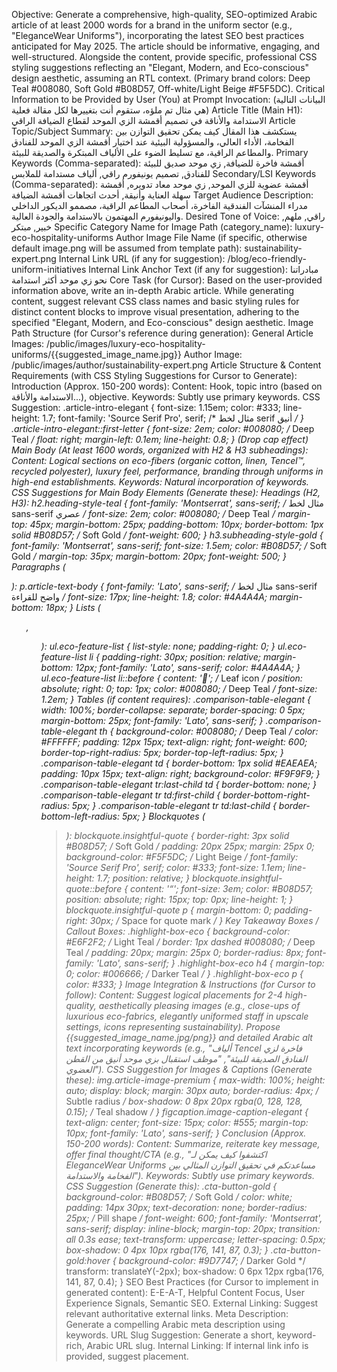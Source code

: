 Objective:
Generate a comprehensive, high-quality, SEO-optimized Arabic article of at least 2000 words for a brand in the uniform sector (e.g., "EleganceWear Uniforms"), incorporating the latest SEO best practices anticipated for May 2025. The article should be informative, engaging, and well-structured. Alongside the content, provide specific, professional CSS styling suggestions reflecting an "Elegant, Modern, and Eco-conscious" design aesthetic, assuming an RTL context. (Primary brand colors: Deep Teal #008080, Soft Gold #B08D57, Off-white/Light Beige #F5F5DC).
Critical Information to be Provided by User (You) at Prompt Invocation:
(البيانات التالية هي مثال تم ملؤه، ستقوم أنت بتغييرها لكل مقالة فعلية)
Article Title (Main H1): الاستدامة والأناقة في تصميم أقمشة الزي الموحد لقطاع الضيافة الراقي
Article Topic/Subject Summary: يستكشف هذا المقال كيف يمكن تحقيق التوازن بين الفخامة، الأداء العالي، والمسؤولية البيئية عند اختيار أقمشة الزي الموحد للفنادق والمطاعم الراقية، مع تسليط الضوء على الألياف المبتكرة والصديقة للبيئة.
Primary Keywords (Comma-separated): أقمشة فاخرة للضيافة, زي موحد صديق للبيئة للفنادق, تصميم يونيفورم راقي, ألياف مستدامة للملابس
Secondary/LSI Keywords (Comma-separated): أقمشة عضوية للزي الموحد, زي موحد معاد تدويره, أقمشة سهلة العناية وأنيقة, أحدث اتجاهات أقمشة الضيافة
Target Audience Description: مدراء المنشآت الفندقية الفاخرة، أصحاب المطاعم الراقية، مصممو الديكور الداخلي واليونيفورم المهتمون بالاستدامة والجودة العالية.
Desired Tone of Voice: راقي, ملهم, خبير, مبتكر
Specific Category Name for Image Path (category_name): luxury-eco-hospitality-uniforms
Author Image File Name (if specific, otherwise default image.png will be assumed from template path): sustainability-expert.png
Internal Link URL (if any for suggestion): /blog/eco-friendly-uniform-initiatives
Internal Link Anchor Text (if any for suggestion): مبادراتنا نحو زي موحد أكثر استدامة
Core Task (for Cursor):
Based on the user-provided information above, write an in-depth Arabic article. While generating content, suggest relevant CSS class names and basic styling rules for distinct content blocks to improve visual presentation, adhering to the specified "Elegant, Modern, and Eco-conscious" design aesthetic.
Image Path Structure (for Cursor's reference during generation):
General Article Images: /public/images/luxury-eco-hospitality-uniforms/{{suggested_image_name.jpg}}
Author Image: /public/images/author/sustainability-expert.png
Article Structure & Content Requirements (with CSS Styling Suggestions for Cursor to Generate):
Introduction (Approx. 150-200 words):
Content: Hook, topic intro (based on الاستدامة والأناقة...), objective.
Keywords: Subtly use primary keywords.
CSS Suggestion:
.article-intro-elegant { font-size: 1.15em; color: #333; line-height: 1.7; font-family: 'Source Serif Pro', serif; /* مثال لخط serif أنيق */ }
.article-intro-elegant::first-letter { font-size: 2em; color: #008080; /* Deep Teal */ float: right; margin-left: 0.1em; line-height: 0.8; } (Drop cap effect)
Main Body (At least 1600 words, organized with H2 & H3 subheadings):
Content: Logical sections on eco-fibers (organic cotton, linen, Tencel™, recycled polyester), luxury feel, performance, branding through uniforms in high-end establishments.
Keywords: Natural incorporation of keywords.
CSS Suggestions for Main Body Elements (Generate these):
Headings (H2, H3):
h2.heading-style-teal { font-family: 'Montserrat', sans-serif; /* مثال لخط sans-serif عصري */ font-size: 2em; color: #008080; /* Deep Teal */ margin-top: 45px; margin-bottom: 25px; padding-bottom: 10px; border-bottom: 1px solid #B08D57; /* Soft Gold */ font-weight: 600; }
h3.subheading-style-gold { font-family: 'Montserrat', sans-serif; font-size: 1.5em; color: #B08D57; /* Soft Gold */ margin-top: 35px; margin-bottom: 20px; font-weight: 500; }
Paragraphs (<p>):
p.article-text-body { font-family: 'Lato', sans-serif; /* مثال لخط sans-serif واضح للقراءة */ font-size: 17px; line-height: 1.8; color: #4A4A4A; margin-bottom: 18px; }
Lists (<ul>, <ol>):
ul.eco-feature-list { list-style: none; padding-right: 0; } ul.eco-feature-list li { padding-right: 30px; position: relative; margin-bottom: 12px; font-family: 'Lato', sans-serif; color: #4A4A4A; } ul.eco-feature-list li::before { content: '🌿'; /* Leaf icon */ position: absolute; right: 0; top: 1px; color: #008080; /* Deep Teal */ font-size: 1.2em; }
Tables (if content requires):
.comparison-table-elegant { width: 100%; border-collapse: separate; border-spacing: 0 5px; margin-bottom: 25px; font-family: 'Lato', sans-serif; } .comparison-table-elegant th { background-color: #008080; /* Deep Teal */ color: #FFFFFF; padding: 12px 15px; text-align: right; font-weight: 600; border-top-right-radius: 5px; border-top-left-radius: 5px; } .comparison-table-elegant td { border-bottom: 1px solid #EAEAEA; padding: 10px 15px; text-align: right; background-color: #F9F9F9; } .comparison-table-elegant tr:last-child td { border-bottom: none; } .comparison-table-elegant tr td:first-child { border-bottom-right-radius: 5px; } .comparison-table-elegant tr td:last-child { border-bottom-left-radius: 5px; }
Blockquotes (<blockquote>):
blockquote.insightful-quote { border-right: 3px solid #B08D57; /* Soft Gold */ padding: 20px 25px; margin: 25px 0; background-color: #F5F5DC; /* Light Beige */ font-family: 'Source Serif Pro', serif; color: #333; font-size: 1.1em; line-height: 1.7; position: relative; } blockquote.insightful-quote::before { content: '“'; font-size: 3em; color: #B08D57; position: absolute; right: 15px; top: 0px; line-height: 1; } blockquote.insightful-quote p { margin-bottom: 0; padding-right: 30px; /* Space for quote mark */ }
Key Takeaway Boxes / Callout Boxes:
.highlight-box-eco { background-color: #E6F2F2; /* Light Teal */ border: 1px dashed #008080; /* Deep Teal */ padding: 20px; margin: 25px 0; border-radius: 8px; font-family: 'Lato', sans-serif; } .highlight-box-eco h4 { margin-top: 0; color: #006666; /* Darker Teal */ } .highlight-box-eco p { color: #333; }
Image Integration & Instructions (for Cursor to follow):
Content: Suggest logical placements for 2-4 high-quality, aesthetically pleasing images (e.g., close-ups of luxurious eco-fabrics, elegantly uniformed staff in upscale settings, icons representing sustainability). Propose {{suggested_image_name.jpg/png}} and detailed Arabic alt text incorporating keywords (e.g., "ألياف Tencel فاخرة لزي الفنادق الصديقة للبيئة", "موظف استقبال بزي موحد أنيق من القطن العضوي").
CSS Suggestion for Images & Captions (Generate these):
img.article-image-premium { max-width: 100%; height: auto; display: block; margin: 30px auto; border-radius: 4px; /* Subtle radius */ box-shadow: 0 8px 20px rgba(0, 128, 128, 0.15); /* Teal shadow */ }
figcaption.image-caption-elegant { text-align: center; font-size: 15px; color: #555; margin-top: 10px; font-family: 'Lato', sans-serif; }
Conclusion (Approx. 150-200 words):
Content: Summarize, reiterate key message, offer final thought/CTA (e.g., "اكتشفوا كيف يمكن لـ EleganceWear Uniforms مساعدتكم في تحقيق التوازن المثالي بين الفخامة والاستدامة").
Keywords: Subtly use primary keywords.
CSS Suggestion (Generate this):
.cta-button-gold { background-color: #B08D57; /* Soft Gold */ color: white; padding: 14px 30px; text-decoration: none; border-radius: 25px; /* Pill shape */ font-weight: 600; font-family: 'Montserrat', sans-serif; display: inline-block; margin-top: 20px; transition: all 0.3s ease; text-transform: uppercase; letter-spacing: 0.5px; box-shadow: 0 4px 10px rgba(176, 141, 87, 0.3); } .cta-button-gold:hover { background-color: #9D7747; /* Darker Gold */ transform: translateY(-2px); box-shadow: 0 6px 12px rgba(176, 141, 87, 0.4); }
SEO Best Practices (for Cursor to implement in generated content):
E-E-A-T, Helpful Content Focus, User Experience Signals, Semantic SEO.
External Linking: Suggest relevant authoritative external links.
Meta Description: Generate a compelling Arabic meta description using keywords.
URL Slug Suggestion: Generate a short, keyword-rich, Arabic URL slug.
Internal Linking: If internal link info is provided, suggest placement.